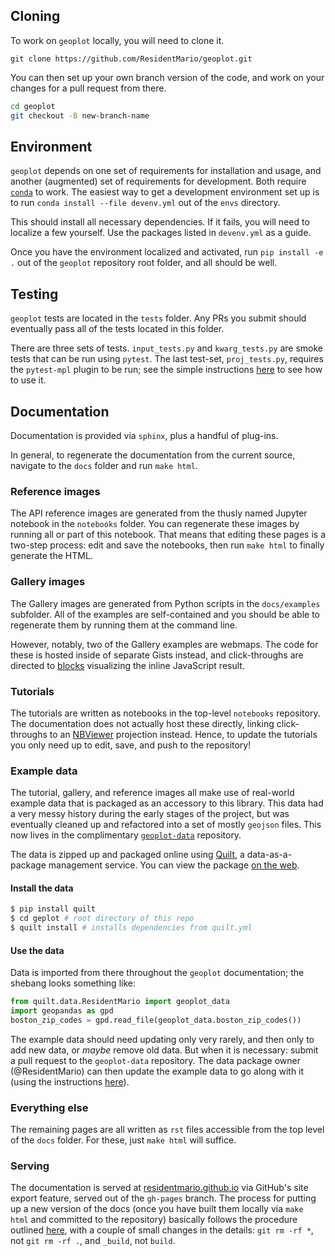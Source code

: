 ## Cloning

To work on `geoplot` locally, you will need to clone it.

```git
git clone https://github.com/ResidentMario/geoplot.git
```

You can then set up your own branch version of the code, and
 work on your changes for a pull request from there.

```bash
cd geoplot
git checkout -B new-branch-name
```



## Environment

`geoplot` depends on one set of requirements for installation and usage, and another (augmented) set of requirements 
for development. Both require [`conda`](https://conda.io/) to work. The easiest way to get a development environment 
set up is to run `conda install --file devenv.yml` out of the `envs` directory.

This should install all necessary dependencies. If it fails, you will need to localize a few yourself. Use the 
packages listed in `devenv.yml` as a guide.

Once you have the environment localized and activated, run `pip install -e .` out of the `geoplot` repository root 
folder, and all should be well.

## Testing

`geoplot` tests are located in the `tests` folder. Any PRs you submit should eventually pass all of the tests located
 in this folder.
 
There are three sets of tests. `input_tests.py` and `kwarg_tests.py` are smoke tests that can be run using 
`pytest`. The last test-set, `proj_tests.py`, requires the `pytest-mpl` plugin to be run; see the simple instructions
[here](https://github.com/matplotlib/pytest-mpl#using) to see how to use it.

## Documentation

Documentation is provided via `sphinx`, plus a handful of plug-ins.

In general, to regenerate the documentation from the current source, navigate to the `docs` folder and run `make html`.

### Reference images
The API reference images are generated from the thusly named Jupyter notebook in the `notebooks` folder. You can 
regenerate these images by running all or part of this notebook. That means that editing these pages is a two-step 
process: edit and save the notebooks, then run `make html` to finally generate the HTML.

### Gallery images
The Gallery images are generated from Python scripts in the `docs/examples` subfolder. All of the examples are 
self-contained and you should be able to regenerate them by running them at the command line.

However, notably, two of the Gallery examples are webmaps. The code for these is hosted inside of separate Gists 
instead, and click-throughs are directed to [blocks](http://bl.ocks.org/) visualizing the inline JavaScript result.

### Tutorials

The tutorials are written as notebooks in the top-level `notebooks` repository. The documentation does not actually 
host these directly, linking click-throughs to an [NBViewer](http://nbviewer.jupyter.org/) projection instead. Hence, 
to update the tutorials you only need up to edit, save, and push to the repository!

### Example data

The tutorial, gallery, and reference images all make use of real-world example data that is packaged as an accessory to 
this library. This data had a very messy history during the early stages of the project, but was eventually cleaned 
up and refactored into a set of mostly `geojson` files. This now lives in the complimentary 
[`geoplot-data`](https://github.com/ResidentMario/geoplot-data) repository.

The data is zipped up and packaged online using [Quilt](https://quiltdata.com/package/ResidentMario/geoplot_data), a
data-as-a-package management service. You can view the package [on the web](https://quiltdata.com/package/ResidentMario/geoplot_data).

#### Install the data
```sh
$ pip install quilt
$ cd geplot # root directory of this repo
$ quilt install # installs dependencies from quilt.yml
```

#### Use the data
Data is imported from there throughout the `geoplot` documentation; the shebang looks something like:

```python
from quilt.data.ResidentMario import geoplot_data
import geopandas as gpd
boston_zip_codes = gpd.read_file(geoplot_data.boston_zip_codes())
```

The example data should need updating only very rarely, and then only to add new data, or *maybe* remove old data. 
But when it is necessary: submit a pull request to the `geoplot-data` repository. The data package owner 
(@ResidentMario) can then update the example data to go along with it (using the instructions [here](https://docs.quiltdata.com/)).

### Everything else
The remaining pages are all written as `rst` files accessible from the top level of the `docs` folder. For these, 
just `make html` will suffice.

### Serving 

The documentation is served at [residentmario.github.io](https://residentmario.github.io/geoplot/index.html) via 
GitHub's site export feature, served out of the `gh-pages` branch. The process for putting up a new version of the 
docs (once you have built them locally via `make html` and committed to the repository) basically follows the 
procedure outlined [here](http://www.willmcginnis.com/2016/02/29/automating-documentation-workflow-with-sphinx-and-github-pages/),
with a couple of small changes in the details: `git rm -rf *`, not `git rm -rf .`, and `_build`, not `build`.